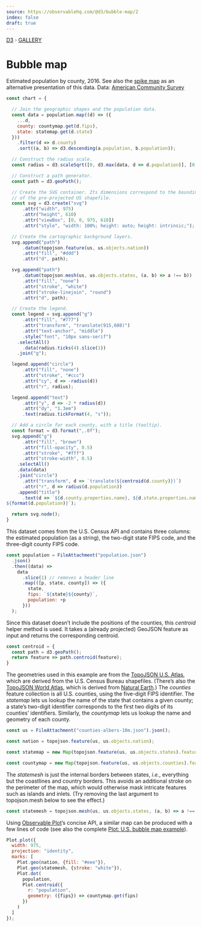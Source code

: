 ```yaml
---
source: https://observablehq.com/@d3/bubble-map/2
index: false
draft: true
---
```


<div style="color: grey; font: 13px/25.5px var(--sans-serif); text-transform: uppercase;"><h1 style="display: none;">Bubble map</h1><a href="https://d3js.org/">D3</a> › <a href="/@d3/gallery">Gallery</a></div>

# Bubble map

Estimated population by county, 2016. See also the [spike map](/@d3/spike-map) as an alternative presentation of this data. Data: [American Community Survey](https://api.census.gov/data/2016/acs/acs5/cprofile/examples.html)

```js echo
const chart = {

  // Join the geographic shapes and the population data.
  const data = population.map((d) => ({
    ...d,
    county: countymap.get(d.fips),
    state: statemap.get(d.state)
  }))
    .filter(d => d.county)
    .sort((a, b) => d3.descending(a.population, b.population));

  // Construct the radius scale.
  const radius = d3.scaleSqrt([0, d3.max(data, d => d.population)], [0, 40]);

  // Construct a path generator.
  const path = d3.geoPath();

  // Create the SVG container. Its dimensions correspond to the bounding-box
  // of the pre-projected US shapefile.
  const svg = d3.create("svg")
      .attr("width", 975)
      .attr("height", 610)
      .attr("viewBox", [0, 0, 975, 610])
      .attr("style", "width: 100%; height: auto; height: intrinsic;");

  // Create the cartographic background layers.
  svg.append("path")
      .datum(topojson.feature(us, us.objects.nation))
      .attr("fill", "#ddd")
      .attr("d", path);

  svg.append("path")
      .datum(topojson.mesh(us, us.objects.states, (a, b) => a !== b))
      .attr("fill", "none")
      .attr("stroke", "white")
      .attr("stroke-linejoin", "round")
      .attr("d", path);

  // Create the legend.
  const legend = svg.append("g")
      .attr("fill", "#777")
      .attr("transform", "translate(915,608)")
      .attr("text-anchor", "middle")
      .style("font", "10px sans-serif")
    .selectAll()
      .data(radius.ticks(4).slice(1))
    .join("g");

  legend.append("circle")
      .attr("fill", "none")
      .attr("stroke", "#ccc")
      .attr("cy", d => -radius(d))
      .attr("r", radius);

  legend.append("text")
      .attr("y", d => -2 * radius(d))
      .attr("dy", "1.3em")
      .text(radius.tickFormat(4, "s"));

  // Add a circle for each county, with a title (tooltip).
  const format = d3.format(",.0f");
  svg.append("g")
      .attr("fill", "brown")
      .attr("fill-opacity", 0.5)
      .attr("stroke", "#fff")
      .attr("stroke-width", 0.5)
    .selectAll()
    .data(data)
    .join("circle")
      .attr("transform", d => `translate(${centroid(d.county)})`)
      .attr("r", d => radius(d.population))
    .append("title")
      .text(d => `${d.county.properties.name}, ${d.state.properties.name}
${format(d.population)}`);

  return svg.node();
}
```

This dataset comes from the U.S. Census API and contains three columns: the estimated population (as a string), the two-digit state FIPS code, and the three-digit county FIPS code.

```js echo
const population = FileAttachment("population.json")
  .json()
  .then((data) =>
    data
      .slice(1) // removes a header line
      .map(([p, state, county]) => ({
        state,
        fips: `${state}${county}`,
        population: +p
      }))
  );
```

Since this dataset doesn’t include the positions of the counties, this _centroid_ helper method is used. It takes a (already projected) GeoJSON feature as input and returns the corresponding centroid.

```js echo
const centroid = {
  const path = d3.geoPath();
  return feature => path.centroid(feature);
}
```

The geometries used in this example are from the [TopoJSON U.S. Atlas](https://github.com/topojson/us-atlas), which are derived from the U.S. Census Bureau shapefiles. (There’s also the [TopoJSON World Atlas](https://github.com/topojson/world-atlas), which is derived from [Natural Earth](https://www.naturalearthdata.com).) The _counties_ feature collection is all U.S. counties, using the five-digit FIPS identifier. The _statemap_ lets us lookup the name of the state that contains a given county; a state’s two-digit identifier corresponds to the first two digits of its counties’ identifiers. Similarly, the _countymap_ lets us lookup the name and geometry of each county.

```js echo
const us = FileAttachment("counties-albers-10m.json").json();
```

```js echo
const nation = topojson.feature(us, us.objects.nation);
```

```js echo
const statemap = new Map(topojson.feature(us, us.objects.states).features.map((d) => [d.id, d]));
```

```js echo
const countymap = new Map(topojson.feature(us, us.objects.counties).features.map((d) => [d.id, d]));
```

The _statemesh_ is just the internal borders between states, _i.e._, everything but the coastlines and country borders. This avoids an additional stroke on the perimeter of the map, which would otherwise mask intricate features such as islands and inlets. (Try removing the last argument to topojson.mesh below to see the effect.)

```js echo
const statemesh = topojson.mesh(us, us.objects.states, (a, b) => a !== b);
```

Using [Observable Plot](/plot/)’s concise API, a similar map can be produced with a few lines of code (see also the complete [Plot: U.S. bubble map example](/@observablehq/plot-us-bubble-map)).

```js echo
Plot.plot({
  width: 975,
  projection: "identity",
  marks: [
    Plot.geo(nation, {fill: "#eee"}),
    Plot.geo(statemesh, {stroke: "white"}),
    Plot.dot(
      population,
      Plot.centroid({
        r: "population",
        geometry: ({fips}) => countymap.get(fips)
      })
    )
  ]
});
```
